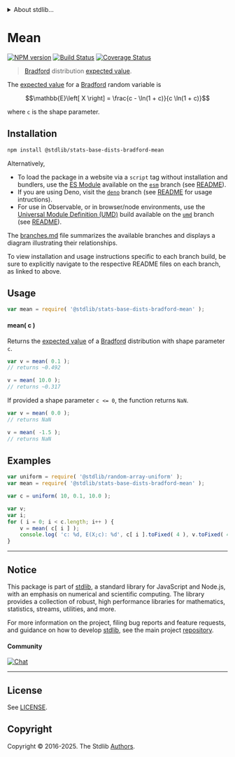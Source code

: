 <!--

@license Apache-2.0

Copyright (c) 2025 The Stdlib Authors.

Licensed under the Apache License, Version 2.0 (the "License");
you may not use this file except in compliance with the License.
You may obtain a copy of the License at

   http://www.apache.org/licenses/LICENSE-2.0

Unless required by applicable law or agreed to in writing, software
distributed under the License is distributed on an "AS IS" BASIS,
WITHOUT WARRANTIES OR CONDITIONS OF ANY KIND, either express or implied.
See the License for the specific language governing permissions and
limitations under the License.

-->


<details>
  <summary>
    About stdlib...
  </summary>
  <p>We believe in a future in which the web is a preferred environment for numerical computation. To help realize this future, we've built stdlib. stdlib is a standard library, with an emphasis on numerical and scientific computation, written in JavaScript (and C) for execution in browsers and in Node.js.</p>
  <p>The library is fully decomposable, being architected in such a way that you can swap out and mix and match APIs and functionality to cater to your exact preferences and use cases.</p>
  <p>When you use stdlib, you can be absolutely certain that you are using the most thorough, rigorous, well-written, studied, documented, tested, measured, and high-quality code out there.</p>
  <p>To join us in bringing numerical computing to the web, get started by checking us out on <a href="https://github.com/stdlib-js/stdlib">GitHub</a>, and please consider <a href="https://opencollective.com/stdlib">financially supporting stdlib</a>. We greatly appreciate your continued support!</p>
</details>

# Mean

[![NPM version][npm-image]][npm-url] [![Build Status][test-image]][test-url] [![Coverage Status][coverage-image]][coverage-url] <!-- [![dependencies][dependencies-image]][dependencies-url] -->

> [Bradford][bradford-distribution] distribution [expected value][expected-value].

<!-- Section to include introductory text. Make sure to keep an empty line after the intro `section` element and another before the `/section` close. -->

<section class="intro">

The [expected value][expected-value] for a [Bradford][bradford-distribution] random variable is

<!-- <equation class="equation" label="eq:bradford_expectation" align="center" raw="\mathbb{E}\left[ X \right] = \frac{c - \ln(1 + c)}{c \ln(1 + c)}" alt="Expected value for a Bradford distribution."> -->

```math
\mathbb{E}\left[ X \right] = \frac{c - \ln(1 + c)}{c \ln(1 + c)}
```

<!-- <div class="equation" align="center" data-raw-text="\mathbb{E}\left[ X \right] = \frac{c - \ln(1 + c)}{c \ln(1 + c)}" data-equation="eq:bradford_expectation">
    <img src="https://cdn.jsdelivr.net/gh/stdlib-js/stdlib@591cf9d5c3a0cd3c1ceec961e5c49d73a68374cb/lib/node_modules/@stdlib/stats/base/dists/bradford/mean/docs/img/equation_bradford_expectation.svg" alt="Expected value for a Bradford distribution.">
    <br>
</div> -->

<!-- </equation> -->

where `c` is the shape parameter.

</section>

<!-- /.intro -->

<!-- Package usage documentation. -->

<section class="installation">

## Installation

```bash
npm install @stdlib/stats-base-dists-bradford-mean
```

Alternatively,

-   To load the package in a website via a `script` tag without installation and bundlers, use the [ES Module][es-module] available on the [`esm`][esm-url] branch (see [README][esm-readme]).
-   If you are using Deno, visit the [`deno`][deno-url] branch (see [README][deno-readme] for usage intructions).
-   For use in Observable, or in browser/node environments, use the [Universal Module Definition (UMD)][umd] build available on the [`umd`][umd-url] branch (see [README][umd-readme]).

The [branches.md][branches-url] file summarizes the available branches and displays a diagram illustrating their relationships.

To view installation and usage instructions specific to each branch build, be sure to explicitly navigate to the respective README files on each branch, as linked to above.

</section>

<section class="usage">

## Usage

```javascript
var mean = require( '@stdlib/stats-base-dists-bradford-mean' );
```

#### mean( c )

Returns the [expected value][expected-value] of a [Bradford][bradford-distribution] distribution with shape parameter `c`.

```javascript
var v = mean( 0.1 );
// returns ~0.492

v = mean( 10.0 );
// returns ~0.317
```

If provided a shape parameter `c <= 0`, the function returns `NaN`.

```javascript
var v = mean( 0.0 );
// returns NaN

v = mean( -1.5 );
// returns NaN
```

</section>

<!-- /.usage -->

<!-- Package usage notes. Make sure to keep an empty line after the `section` element and another before the `/section` close. -->

<section class="notes">

</section>

<!-- /.notes -->

<!-- Package usage examples. -->

<section class="examples">

## Examples

<!-- eslint no-undef: "error" -->

```javascript
var uniform = require( '@stdlib/random-array-uniform' );
var mean = require( '@stdlib/stats-base-dists-bradford-mean' );

var c = uniform( 10, 0.1, 10.0 );

var v;
var i;
for ( i = 0; i < c.length; i++ ) {
    v = mean( c[ i ] );
    console.log( 'c: %d, E(X;c): %d', c[ i ].toFixed( 4 ), v.toFixed( 4 ) );
}
```

</section>

<!-- /.examples -->

<!-- Section for related `stdlib` packages. Do not manually edit this section, as it is automatically populated. -->

<section class="related">

</section>

<!-- /.related -->

<!-- Section for all links. Make sure to keep an empty line after the `section` element and another before the `/section` close. -->


<section class="main-repo" >

* * *

## Notice

This package is part of [stdlib][stdlib], a standard library for JavaScript and Node.js, with an emphasis on numerical and scientific computing. The library provides a collection of robust, high performance libraries for mathematics, statistics, streams, utilities, and more.

For more information on the project, filing bug reports and feature requests, and guidance on how to develop [stdlib][stdlib], see the main project [repository][stdlib].

#### Community

[![Chat][chat-image]][chat-url]

---

## License

See [LICENSE][stdlib-license].


## Copyright

Copyright &copy; 2016-2025. The Stdlib [Authors][stdlib-authors].

</section>

<!-- /.stdlib -->

<!-- Section for all links. Make sure to keep an empty line after the `section` element and another before the `/section` close. -->

<section class="links">

[npm-image]: http://img.shields.io/npm/v/@stdlib/stats-base-dists-bradford-mean.svg
[npm-url]: https://npmjs.org/package/@stdlib/stats-base-dists-bradford-mean

[test-image]: https://github.com/stdlib-js/stats-base-dists-bradford-mean/actions/workflows/test.yml/badge.svg?branch=main
[test-url]: https://github.com/stdlib-js/stats-base-dists-bradford-mean/actions/workflows/test.yml?query=branch:main

[coverage-image]: https://img.shields.io/codecov/c/github/stdlib-js/stats-base-dists-bradford-mean/main.svg
[coverage-url]: https://codecov.io/github/stdlib-js/stats-base-dists-bradford-mean?branch=main

<!--

[dependencies-image]: https://img.shields.io/david/stdlib-js/stats-base-dists-bradford-mean.svg
[dependencies-url]: https://david-dm.org/stdlib-js/stats-base-dists-bradford-mean/main

-->

[chat-image]: https://img.shields.io/gitter/room/stdlib-js/stdlib.svg
[chat-url]: https://app.gitter.im/#/room/#stdlib-js_stdlib:gitter.im

[stdlib]: https://github.com/stdlib-js/stdlib

[stdlib-authors]: https://github.com/stdlib-js/stdlib/graphs/contributors

[umd]: https://github.com/umdjs/umd
[es-module]: https://developer.mozilla.org/en-US/docs/Web/JavaScript/Guide/Modules

[deno-url]: https://github.com/stdlib-js/stats-base-dists-bradford-mean/tree/deno
[deno-readme]: https://github.com/stdlib-js/stats-base-dists-bradford-mean/blob/deno/README.md
[umd-url]: https://github.com/stdlib-js/stats-base-dists-bradford-mean/tree/umd
[umd-readme]: https://github.com/stdlib-js/stats-base-dists-bradford-mean/blob/umd/README.md
[esm-url]: https://github.com/stdlib-js/stats-base-dists-bradford-mean/tree/esm
[esm-readme]: https://github.com/stdlib-js/stats-base-dists-bradford-mean/blob/esm/README.md
[branches-url]: https://github.com/stdlib-js/stats-base-dists-bradford-mean/blob/main/branches.md

[stdlib-license]: https://raw.githubusercontent.com/stdlib-js/stats-base-dists-bradford-mean/main/LICENSE

[bradford-distribution]: https://en.wikipedia.org/wiki/Bradford%27s_law

[expected-value]: https://en.wikipedia.org/wiki/Expected_value

</section>

<!-- /.links -->
